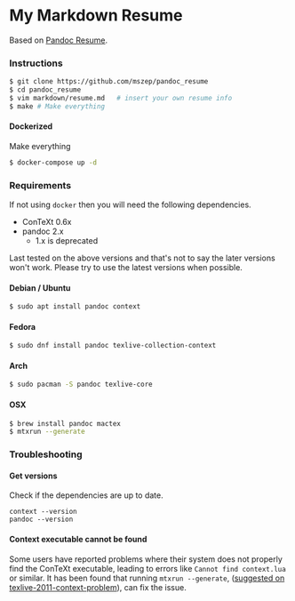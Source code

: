 My Markdown Resume
==================

Based on [Pandoc Resume](https://github.com/mszep/pandoc_resume).

### Instructions

```bash
$ git clone https://github.com/mszep/pandoc_resume
$ cd pandoc_resume
$ vim markdown/resume.md   # insert your own resume info
$ make # Make everything
```

#### Dockerized

Make everything

```bash
$ docker-compose up -d
```

### Requirements

If not using `docker` then you will need the following dependencies.

* ConTeXt 0.6x
* pandoc 2.x
    * 1.x is deprecated

Last tested on the above versions and that's not to say the later versions won't work. Please try to use the latest versions when possible.

#### Debian / Ubuntu

```bash
$ sudo apt install pandoc context
```

#### Fedora
```bash
$ sudo dnf install pandoc texlive-collection-context
```

#### Arch
```bash
$ sudo pacman -S pandoc texlive-core
```

#### OSX
```bash
$ brew install pandoc mactex
$ mtxrun --generate
```

### Troubleshooting

#### Get versions

Check if the dependencies are up to date.

```
context --version
pandoc --version
```

#### Context executable cannot be found
Some users have reported problems where their system does not properly find the ConTeXt
executable, leading to errors like `Cannot find context.lua` or similar. It has been found
that running `mtxrun --generate`, ([suggested on texlive-2011-context-problem](
https://tex.stackexchange.com/questions/53892/texlive-2011-context-problem)), can fix the
issue.
